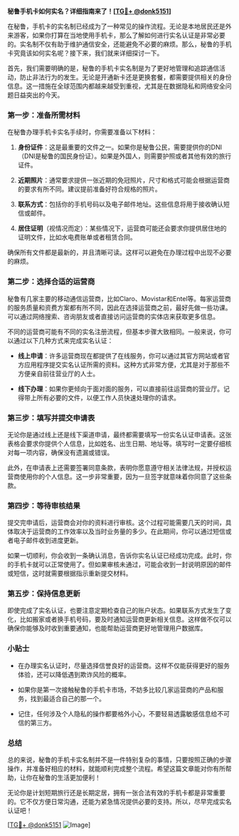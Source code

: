 **秘鲁手机卡如何实名？详细指南来了！[[TG💪+ @donk5151](https://t.me/s/donk5151)]**

在秘鲁，手机卡的实名制已经成为了一种常见的操作流程。无论是本地居民还是外来游客，如果你打算在当地使用手机卡，那么了解如何进行实名认证是非常必要的。实名制不仅有助于维护通信安全，还能避免不必要的麻烦。那么，秘鲁的手机卡究竟该如何实名呢？接下来，我们就来详细探讨一下。

首先，我们需要明确的是，秘鲁的手机卡实名制是为了更好地管理和追踪通信活动，防止非法行为的发生。无论是开通新卡还是更换套餐，都需要提供相关的身份信息。这一措施在全球范围内都越来越受到重视，尤其是在数据隐私和网络安全问题日益突出的今天。

### **第一步：准备所需材料**

在秘鲁办理手机卡实名手续时，你需要准备以下材料：

1. **身份证件**：这是最重要的文件之一。如果你是秘鲁公民，需要提供你的DNI（DNI是秘鲁的国民身份证）。如果是外国人，则需要护照或者其他有效的旅行证件。
   
2. **近期照片**：通常要求提供一张近期的免冠照片，尺寸和格式可能会根据运营商的要求有所不同。建议提前准备好符合规格的照片。

3. **联系方式**：包括你的手机号码以及电子邮件地址。这些信息将用于接收确认短信或邮件。

4. **居住证明**（视情况而定）：某些情况下，运营商可能还会要求你提供居住地的证明文件，比如水电费账单或者租赁合同。

确保所有文件都是最新的，并且清晰可读。这样可以避免在办理过程中出现不必要的麻烦。

### **第二步：选择合适的运营商**

秘鲁有几家主要的移动通信运营商，比如Claro、Movistar和Entel等。每家运营商的服务质量和资费方案都有所不同，因此在选择运营商之前，最好先做一些功课。可以通过网络搜索、咨询朋友或者直接访问运营商的实体店来获取更多信息。

不同的运营商可能有不同的实名注册流程，但基本步骤大致相同。一般来说，你可以通过以下几种方式来完成实名认证：

- **线上申请**：许多运营商现在都提供了在线服务，你可以通过其官方网站或者官方应用程序提交实名认证所需的资料。这种方式非常方便，尤其是对于那些不方便亲自前往营业厅的人士。

- **线下办理**：如果你更倾向于面对面的服务，可以直接前往运营商的营业厅。记得带上所有必要的文件，以便工作人员快速处理你的请求。

### **第三步：填写并提交申请表**

无论你是通过线上还是线下渠道申请，最终都需要填写一份实名认证申请表。这张表格会要求你提供个人信息，比如姓名、出生日期、地址等。填写时一定要仔细核对每一项内容，确保没有遗漏或错误。

此外，在申请表上还需要签署同意条款，表明你愿意遵守相关法律法规，并授权运营商使用你的个人信息。这一步非常重要，因为一旦签字就意味着你同意了这些条款。

### **第四步：等待审核结果**

提交完申请后，运营商会对你的资料进行审核。这个过程可能需要几天的时间，具体取决于运营商的工作效率以及当时业务量的多少。在此期间，你可以通过短信或者电子邮件收到进度更新。

如果一切顺利，你会收到一条确认消息，告诉你实名认证已经成功完成。此时，你的手机卡就可以正常使用了。但如果审核未通过，可能会收到一封说明原因的邮件或短信，这时就需要根据指示重新提交材料。

### **第五步：保持信息更新**

即使完成了实名认证，也要注意定期检查自己的账户状态。如果联系方式发生了变化，比如搬家或者换手机号码，要及时通知运营商更新相关信息。这样做不仅可以确保你能够及时收到重要通知，也能帮助运营商更好地管理用户数据库。

### **小贴士**

- 在办理实名认证时，尽量选择信誉良好的运营商。这样不仅能获得更好的服务体验，还可以降低遇到欺诈风险的概率。
  
- 如果你是第一次接触秘鲁的手机卡市场，不妨多比较几家运营商的产品和服务，找到最适合自己的那一个。

- 记住，任何涉及个人隐私的操作都要格外小心，不要轻易透露敏感信息给不可信的第三方。

### **总结**

总的来说，秘鲁的手机卡实名制并不是一件特别复杂的事情，只要按照正确的步骤操作，并准备好相应的材料，就能顺利完成整个流程。希望这篇文章能对你有所帮助，让你在秘鲁的生活更加便利！

无论你是计划短期旅行还是长期定居，拥有一张合法有效的手机卡都是非常重要的。它不仅方便日常沟通，还能为紧急情况提供必要的支持。所以，尽早完成实名认证吧！

[[TG💪+ @donk5151](https://t.me/s/donk5151) ![Image](https://i.postimg.cc/rwNCRYN7/Snipaste-2025-04-30-17-27-05.png)]